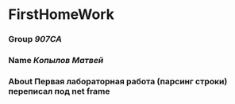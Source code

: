 # FirstHomeWork
### **Group** _907CA_
### **Name** _Копылов Матвей_
### **About** Первая лабораторная работа (парсинг строки) переписал под net frame

